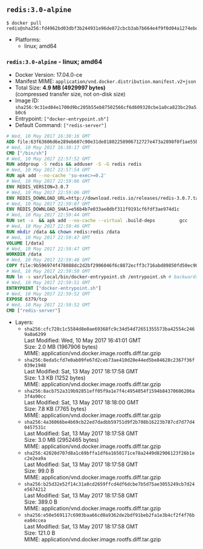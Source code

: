 ## `redis:3.0-alpine`

```console
$ docker pull redis@sha256:fd4962bd03dbf3b244931e96de872cbcb3ab7b664e4f9f0d04a1274ebdcedd3b
```

-	Platforms:
	-	linux; amd64

### `redis:3.0-alpine` - linux; amd64

-	Docker Version: 17.04.0-ce
-	Manifest MIME: `application/vnd.docker.distribution.manifest.v2+json`
-	Total Size: **4.9 MB (4929997 bytes)**  
	(compressed transfer size, not on-disk size)
-	Image ID: `sha256:9c31ed84e1700d9bc205b55eb87502566cf6d609320cbe1a0ca823bc29a5b0c6`
-	Entrypoint: `["docker-entrypoint.sh"]`
-	Default Command: `["redis-server"]`

```dockerfile
# Wed, 10 May 2017 16:38:16 GMT
ADD file:63f63606d6e289eb607c90e31de81802258906712727e473a2898f0f1ae55bb5 in / 
# Wed, 10 May 2017 16:38:17 GMT
CMD ["/bin/sh"]
# Wed, 10 May 2017 22:57:52 GMT
RUN addgroup -S redis && adduser -S -G redis redis
# Wed, 10 May 2017 22:57:54 GMT
RUN apk add --no-cache 'su-exec>=0.2'
# Wed, 10 May 2017 22:59:06 GMT
ENV REDIS_VERSION=3.0.7
# Wed, 10 May 2017 22:59:06 GMT
ENV REDIS_DOWNLOAD_URL=http://download.redis.io/releases/redis-3.0.7.tar.gz
# Wed, 10 May 2017 22:59:07 GMT
ENV REDIS_DOWNLOAD_SHA1=e56b4b7e033ae8dbf311f9191cf6fdf3ae974d1c
# Wed, 10 May 2017 22:59:44 GMT
RUN set -x 	&& apk add --no-cache --virtual .build-deps 		gcc 		linux-headers 		make 		musl-dev 		tar 	&& wget -O redis.tar.gz "$REDIS_DOWNLOAD_URL" 	&& echo "$REDIS_DOWNLOAD_SHA1 *redis.tar.gz" | sha1sum -c - 	&& mkdir -p /usr/src/redis 	&& tar -xzf redis.tar.gz -C /usr/src/redis --strip-components=1 	&& rm redis.tar.gz 	&& make -C /usr/src/redis 	&& make -C /usr/src/redis install 	&& rm -r /usr/src/redis 	&& apk del .build-deps
# Wed, 10 May 2017 22:59:46 GMT
RUN mkdir /data && chown redis:redis /data
# Wed, 10 May 2017 22:59:47 GMT
VOLUME [/data]
# Wed, 10 May 2017 22:59:47 GMT
WORKDIR /data
# Wed, 10 May 2017 22:59:48 GMT
COPY file:9b596974f478088dc2d2bf2906046f6c8872ecff3c716abd89850fd50ec90c47 in /usr/local/bin/ 
# Wed, 10 May 2017 22:59:50 GMT
RUN ln -s usr/local/bin/docker-entrypoint.sh /entrypoint.sh # backwards compat
# Wed, 10 May 2017 22:59:51 GMT
ENTRYPOINT ["docker-entrypoint.sh"]
# Wed, 10 May 2017 22:59:52 GMT
EXPOSE 6379/tcp
# Wed, 10 May 2017 22:59:52 GMT
CMD ["redis-server"]
```

-	Layers:
	-	`sha256:cfc728c1c5584d8e0ae69368fc9c34d54d72651355573ba42554c2469a0a6299`  
		Last Modified: Wed, 10 May 2017 16:41:01 GMT  
		Size: 2.0 MB (1967906 bytes)  
		MIME: application/vnd.docker.image.rootfs.diff.tar.gzip
	-	`sha256:8eda5cfd7e0ab09fe67d2ceb73ae410d20e44ed5be84628c2367f36f039e1948`  
		Last Modified: Sat, 13 May 2017 18:17:58 GMT  
		Size: 1.3 KB (1252 bytes)  
		MIME: application/vnd.docker.image.rootfs.diff.tar.gzip
	-	`sha256:8acb752a319b92851eff05f9a1e7f4c4954054f1594b84370606206a3f4a90cc`  
		Last Modified: Sat, 13 May 2017 18:18:00 GMT  
		Size: 7.8 KB (7765 bytes)  
		MIME: application/vnd.docker.image.rootfs.diff.tar.gzip
	-	`sha256:4a36066be4b69cb22ed7dadbb59751d9f2b708b16223b787cd7d77d40457531c`  
		Last Modified: Sat, 13 May 2017 18:17:58 GMT  
		Size: 3.0 MB (2952465 bytes)  
		MIME: application/vnd.docker.image.rootfs.diff.tar.gzip
	-	`sha256:42020d707d8a1c69bffa1df6a1650171ce78a2449d82906123f26b1ec2e2ea9a`  
		Last Modified: Sat, 13 May 2017 18:17:58 GMT  
		Size: 99.0 B  
		MIME: application/vnd.docker.image.rootfs.diff.tar.gzip
	-	`sha256:b25d32e52f14c31a8cd2659ffcd4df6dcbe7b5d75ae3055249cb7d24e5674212`  
		Last Modified: Sat, 13 May 2017 18:17:58 GMT  
		Size: 389.0 B  
		MIME: application/vnd.docker.image.rootfs.diff.tar.gzip
	-	`sha256:e50e569117c6903baa66cd0a9362de2bdf91beb2fa1e3b4cf2f4f76bea04ccea`  
		Last Modified: Sat, 13 May 2017 18:17:58 GMT  
		Size: 121.0 B  
		MIME: application/vnd.docker.image.rootfs.diff.tar.gzip
